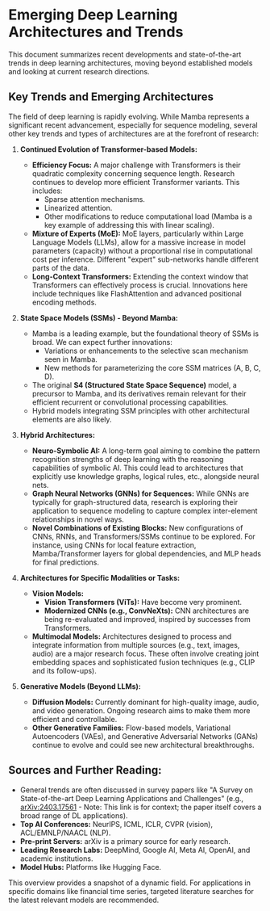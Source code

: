 # Emerging Deep Learning Architectures and Trends

This document summarizes recent developments and state-of-the-art trends in deep learning architectures, moving beyond established models and looking at current research directions.

## Key Trends and Emerging Architectures

The field of deep learning is rapidly evolving. While Mamba represents a significant recent advancement, especially for sequence modeling, several other key trends and types of architectures are at the forefront of research:

1.  **Continued Evolution of Transformer-based Models:**
    *   **Efficiency Focus:** A major challenge with Transformers is their quadratic complexity concerning sequence length. Research continues to develop more efficient Transformer variants. This includes:
        *   Sparse attention mechanisms.
        *   Linearized attention.
        *   Other modifications to reduce computational load (Mamba is a key example of addressing this with linear scaling).
    *   **Mixture of Experts (MoE):** MoE layers, particularly within Large Language Models (LLMs), allow for a massive increase in model parameters (capacity) without a proportional rise in computational cost per inference. Different "expert" sub-networks handle different parts of the data.
    *   **Long-Context Transformers:** Extending the context window that Transformers can effectively process is crucial. Innovations here include techniques like FlashAttention and advanced positional encoding methods.

2.  **State Space Models (SSMs) - Beyond Mamba:**
    *   Mamba is a leading example, but the foundational theory of SSMs is broad. We can expect further innovations:
        *   Variations or enhancements to the selective scan mechanism seen in Mamba.
        *   New methods for parameterizing the core SSM matrices (A, B, C, D).
    *   The original **S4 (Structured State Space Sequence)** model, a precursor to Mamba, and its derivatives remain relevant for their efficient recurrent or convolutional processing capabilities.
    *   Hybrid models integrating SSM principles with other architectural elements are also likely.

3.  **Hybrid Architectures:**
    *   **Neuro-Symbolic AI:** A long-term goal aiming to combine the pattern recognition strengths of deep learning with the reasoning capabilities of symbolic AI. This could lead to architectures that explicitly use knowledge graphs, logical rules, etc., alongside neural nets.
    *   **Graph Neural Networks (GNNs) for Sequences:** While GNNs are typically for graph-structured data, research is exploring their application to sequence modeling to capture complex inter-element relationships in novel ways.
    *   **Novel Combinations of Existing Blocks:** New configurations of CNNs, RNNs, and Transformers/SSMs continue to be explored. For instance, using CNNs for local feature extraction, Mamba/Transformer layers for global dependencies, and MLP heads for final predictions.

4.  **Architectures for Specific Modalities or Tasks:**
    *   **Vision Models:**
        *   **Vision Transformers (ViTs):** Have become very prominent.
        *   **Modernized CNNs (e.g., ConvNeXts):** CNN architectures are being re-evaluated and improved, inspired by successes from Transformers.
    *   **Multimodal Models:** Architectures designed to process and integrate information from multiple sources (e.g., text, images, audio) are a major research focus. These often involve creating joint embedding spaces and sophisticated fusion techniques (e.g., CLIP and its follow-ups).

5.  **Generative Models (Beyond LLMs):**
    *   **Diffusion Models:** Currently dominant for high-quality image, audio, and video generation. Ongoing research aims to make them more efficient and controllable.
    *   **Other Generative Families:** Flow-based models, Variational Autoencoders (VAEs), and Generative Adversarial Networks (GANs) continue to evolve and could see new architectural breakthroughs.

## Sources and Further Reading:

*   General trends are often discussed in survey papers like "A Survey on State-of-the-art Deep Learning Applications and Challenges" (e.g., [arXiv:2403.17561](https://arxiv.org/abs/2403.17561) - Note: This link is for context; the paper itself covers a broad range of DL applications).
*   **Top AI Conferences:** NeurIPS, ICML, ICLR, CVPR (vision), ACL/EMNLP/NAACL (NLP).
*   **Pre-print Servers:** arXiv is a primary source for early research.
*   **Leading Research Labs:** DeepMind, Google AI, Meta AI, OpenAI, and academic institutions.
*   **Model Hubs:** Platforms like Hugging Face.

This overview provides a snapshot of a dynamic field. For applications in specific domains like financial time series, targeted literature searches for the latest relevant models are recommended. 